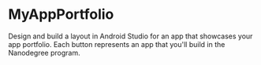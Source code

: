 # MyAppPortfolio
Design and build a layout in Android Studio for an app that showcases your app portfolio. Each button represents an app that you'll build in the Nanodegree program.

